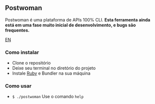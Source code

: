 ## Postwoman

Postwoman é uma plataforma de APIs 100% CLI. **Esta ferramenta ainda está em uma fase muito inicial de desenvolvimento, e bugs são frequentes.**

[EN](README-EN.md)

### Como instalar
- Clone o repositório
- Deixe seu terminal no diretório do projeto
- Instale [Ruby](https://www.ruby-lang.org/en/documentation/installation/) e Bundler na sua máquina

### Como usar
- `$ ./postwoman`
Use o comando `help`

